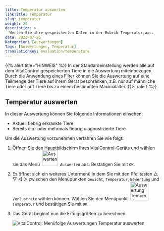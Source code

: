 ```yaml
---
title: Temperatur auswerten
linkTitle: Temperatur
slug: temperatur
weight: 20
description: >
  Werten Sie ihre gespeicherten Daten in der Rubrik Temperatur aus.
date: 2023-07-26
Kategorien: [Auswertungen]
Tags: [Auswertungen, Temperatur]
translationKey: evaluation/temperature
---
```

{{% alert title="HINWEIS" %}}
In der Standardeinstellung werden alle auf dem VitalControl gespeicherten Tiere in die Auswertung miteinbezogen. Durch die Anwendung eines [Filter](../../filter/) können Sie die Auswertung auf eine Teilmenge der Tiere auf ihrem Gerät beschränken, z.B. nur auf männliche Tiere oder auf Tiere bis zu einem bestimmten Maximalalter.
{{% /alert %}}

## Temperatur auswerten

In dieser Auswertung können Sie folgende Informationen einsehen:
- Aktuell fiebrig erkrankte Tiere
- Bereits ein- oder mehrmals fiebrig diagnostizierte Tiere

Um die Auswertung vorzunehmen verfahren Sie wie folgt:

1. Öffnen Sie den Hauptbildschirm Ihres VitalControl-Geräts und wählen sie das Menü &nbsp;<img src="/icons/main/evaluation.svg" width="50" align="bottom" alt="Auswerten" />&nbsp; `Auswerten` aus. Bestätigen Sie mit `OK`.

2. Es öffnet sich ein weiteres Untermenü in dem Sie mit den Pfeiltasten △ ▽ ◁ ▷ zwischen den Menüpunkten `Gewicht`, `Temperatur`, `Bewertung` und `Verlustrate` wählen können. Wählen Sie den Menüpunkt &nbsp;<img src="/icons/evaluation/temperature.svg" width="60" align="bottom" alt="Auswertung Temperatur " />&nbsp; `Temperatur` und bestätigen Sie mit `OK`.

3. Das Gerät beginnt nun die Erfolgsgrößen zu berechnen.

   ![VitalControl: Menüfolge Auswertungen Temperatur auswerten](../bilder/temperatur.png "Temperatur auswerten")
